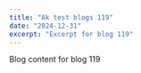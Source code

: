 ```yaml
---
title: "Ak test blogs 119"
date: "2024-12-31"
excerpt: "Excerpt for blog 119"
---
```


Blog content for blog 119